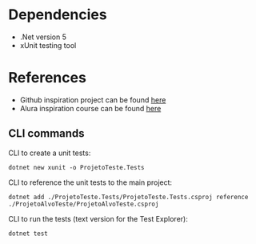 # Dependencies
* .Net version 5
* xUnit testing tool

# References
* Github inspiration project can be found [here](https://github.com/alura-cursos/alura.estacionamento/tree/aula01)
* Alura inspiration course can be found [here](https://cursos.alura.com.br/course/testes-net-teste-software)

## CLI commands
CLI to create a unit tests:
```
dotnet new xunit -o ProjetoTeste.Tests
```
CLI to reference the unit tests to the main project:
```
dotnet add ./ProjetoTeste.Tests/ProjetoTeste.Tests.csproj reference ./ProjetoAlvoTeste/ProjetoAlvoTeste.csproj
```
CLI to run the tests (text version for the Test Explorer):
```
dotnet test
```
